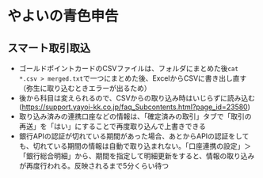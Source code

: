# やよいの青色申告
## スマート取引取込
- ゴールドポイントカードのCSVファイルは、フォルダにまとめた後```cat *.csv > merged.txt```で一つにまとめた後、ExcelからCSVに書き出し直す（弥生に取り込むときエラーが出るため）
- 後から科目は変えられるので、CSVからの取り込み時はいじらずに読み込む(https://support.yayoi-kk.co.jp/faq_Subcontents.html?page_id=23580)
- 取り込み済みの連携口座などの情報は、「確定済みの取引」タブで「取引の再送」を「はい」にすることで再度取り込んで上書きできる
- 銀行APIの認証が切れている期間があった場合、あとからAPIの認証をしても、切れている期間の情報は自動で取り込まれない。「口座連携の設定」＞「銀行総合明細」から、期間を指定して明細更新をすると、情報の取り込みが再度行われる。反映されるまで5分くらい待つ
